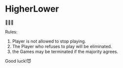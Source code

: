 # HigherLower
🦑🦑🦑


Rules:
1. Player is not allowed to stop playing.
2. The Player who refuses to play will be eliminated.
3. the Games may be terminated if the majority agrees.


Good luck!😈
